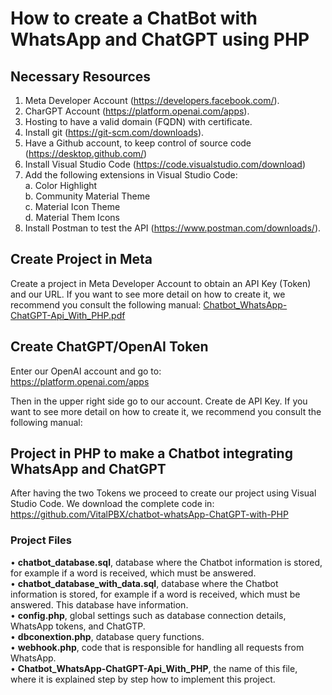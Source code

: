 # How to create a ChatBot with WhatsApp and ChatGPT using PHP  

## Necessary Resources
1.	Meta Developer Account (https://developers.facebook.com/).
2.	CharGPT Account (https://platform.openai.com/apps).
3.	Hosting to have a valid domain (FQDN) with certificate.
4.	Install git (https://git-scm.com/downloads).
5.	Have a Github account, to keep control of source code (https://desktop.github.com/)
6.	Install Visual Studio Code (https://code.visualstudio.com/download)
7.	Add the following extensions in Visual Studio Code:<br>
    a.	Color Highlight <br>
    b.	Community Material Theme <br>
    c.	Material Icon Theme <br>
    d.	Material Them Icons<br>
8.	Install Postman to test the API (https://www.postman.com/downloads/).

## Create Project in Meta
Create a project in Meta Developer Account to obtain an API Key (Token) and our URL. If you want to see more detail on how to create it, we recommend you consult the following manual:
[Chatbot_WhatsApp-ChatGPT-Api_With_PHP.pdf](https://github.com/VitalPBX/chatbot-whatsApp-ChatGPT-with-PHP/blob/main/Chatbot_WhatsApp-ChatGPT-Api_With_PHP.pdf)
    

## Create ChatGPT/OpenAI Token
Enter our OpenAI account and go to:<br>
https://platform.openai.com/apps

Then in the upper right side go to our account. Create de API Key. If you want to see more detail on how to create it, we recommend you consult the following manual:

## Project in PHP to make a Chatbot integrating WhatsApp and ChatGPT

After having the two Tokens we proceed to create our project using Visual Studio Code. We download the complete code in:<br>
https://github.com/VitalPBX/chatbot-whatsApp-ChatGPT-with-PHP


### Project Files
•	**chatbot_database.sql**, database where the Chatbot information is stored, for example if a word is received, which must be answered.<br>
•	**chatbot_database_with_data.sql**, database where the Chatbot information is stored, for example if a word is received, which must be answered. This database have information.<br>
•	**config.php**, global settings such as database connection details, WhatsApp tokens, and ChatGTP.<br>
•	**dbconextion.php**, database query functions.<br>
•	**webhook.php**, code that is responsible for handling all requests from WhatsApp.<br>
•	**Chatbot_WhatsApp-ChatGPT-Api_With_PHP**, the name of this file, where it is explained step by step how to implement this project.<br>





